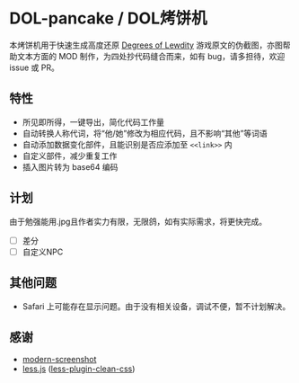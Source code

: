 # DOL-pancake / DOL烤饼机
本烤饼机用于快速生成高度还原 [Degrees of Lewdity](https://www.vrelnir.com/) 游戏原文的伪截图，亦图帮助文本方面的 MOD 制作，为四处抄代码缝合而来，如有 bug，请多担待，欢迎 issue 或 PR。

## 特性
- 所见即所得，一键导出，简化代码工作量
- 自动转换人称代词，将“他/她”修改为相应代码，且不影响“其他”等词语
- 自动添加数据变化部件，且能识别是否应添加至 `<<link>>` 内
- 自定义部件，减少重复工作
- 插入图片转为 base64 编码

## 计划
由于勉强能用.jpg且作者实力有限，无限鸽，如有实际需求，将更快完成。
- [ ] 差分
- [ ] 自定义NPC

## 其他问题
- Safari 上可能存在显示问题。由于没有相关设备，调试不便，暂不计划解决。

## 感谢
- [modern-screenshot](https://github.com/qq15725/modern-screenshot)
- [less.js](https://github.com/less/less.js) ([less-plugin-clean-css](https://github.com/less/less-plugin-clean-css))
